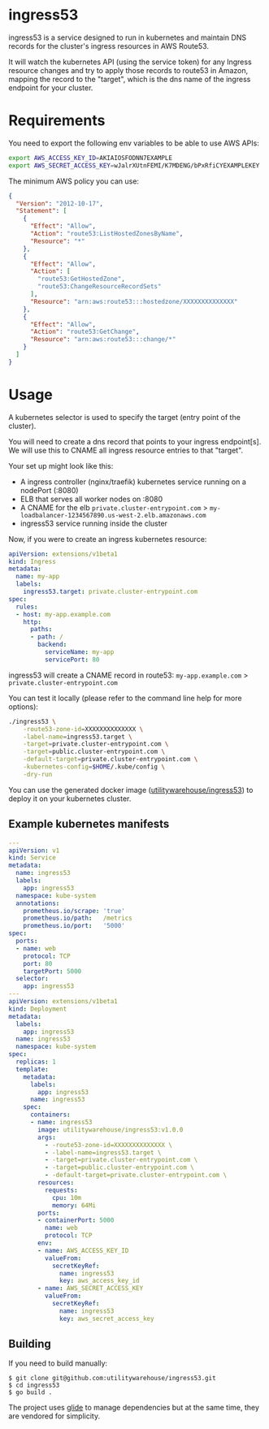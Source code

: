 # ingress53

ingress53 is a service designed to run in kubernetes and maintain DNS records for the cluster's ingress resources in AWS Route53.

It will watch the kubernetes API (using the service token) for any Ingress resource changes and try to apply those records to route53 in Amazon, mapping the record to the "target", which is the dns name of the ingress endpoint for your cluster.

# Requirements

You need to export the following env variables to be able to use AWS APIs:

```sh
export AWS_ACCESS_KEY_ID=AKIAIOSFODNN7EXAMPLE
export AWS_SECRET_ACCESS_KEY=wJalrXUtnFEMI/K7MDENG/bPxRfiCYEXAMPLEKEY
```

The minimum AWS policy you can use:
```json
{
  "Version": "2012-10-17",
  "Statement": [
    {
      "Effect": "Allow",
      "Action": "route53:ListHostedZonesByName",
      "Resource": "*"
    },
    {
      "Effect": "Allow",
      "Action": [
        "route53:GetHostedZone",
        "route53:ChangeResourceRecordSets"
      ],
      "Resource": "arn:aws:route53:::hostedzone/XXXXXXXXXXXXXX"
    },
    {
      "Effect": "Allow",
      "Action": "route53:GetChange",
      "Resource": "arn:aws:route53:::change/*"
    }
  ]
}
```

# Usage

A kubernetes selector is used to specify the target (entry point of the cluster).

You will need to create a dns record that points to your ingress endpoint[s]. We will use this to CNAME all ingress resource entries to that "target".

Your set up might look like this:

 - A ingress controller (nginx/traefik) kubernetes service running on a nodePort (:8080)
 - ELB that serves all worker nodes on :8080
 - A CNAME for the elb `private.cluster-entrypoint.com` > `my-loadbalancer-1234567890.us-west-2.elb.amazonaws.com`
 - ingress53 service running inside the cluster

Now, if you were to create an ingress kubernetes resource:

```yaml
apiVersion: extensions/v1beta1
kind: Ingress
metadata:
  name: my-app
  labels:
    ingress53.target: private.cluster-entrypoint.com
spec:
  rules:
  - host: my-app.example.com
    http:
      paths:
      - path: /
        backend:
          serviceName: my-app
          servicePort: 80
```

ingress53 will create a CNAME record in route53: `my-app.example.com` > `private.cluster-entrypoint.com`

You can test it locally (please refer to the command line help for more options):

```sh
./ingress53 \
    -route53-zone-id=XXXXXXXXXXXXXX \
    -label-name=ingress53.target \
    -target=private.cluster-entrypoint.com \
    -target=public.cluster-entrypoint.com \
    -default-target=private.cluster-entrypoint.com \
    -kubernetes-config=$HOME/.kube/config \
    -dry-run
```

You can use the generated docker image ([utilitywarehouse/ingress53](https://hub.docker.com/r/utilitywarehouse/ingress53/)) to deploy it on your kubernetes cluster.

## Example kubernetes manifests

```yaml
---
apiVersion: v1
kind: Service
metadata:
  name: ingress53
  labels:
    app: ingress53
  namespace: kube-system
  annotations:
    prometheus.io/scrape: 'true'
    prometheus.io/path:   /metrics
    prometheus.io/port:   '5000'
spec:
  ports:
  - name: web
    protocol: TCP
    port: 80
    targetPort: 5000
  selector:
    app: ingress53
---
apiVersion: extensions/v1beta1
kind: Deployment
metadata:
  labels:
    app: ingress53
  name: ingress53
  namespace: kube-system
spec:
  replicas: 1
  template:
    metadata:
      labels:
        app: ingress53
      name: ingress53
    spec:
      containers:
      - name: ingress53
        image: utilitywarehouse/ingress53:v1.0.0
        args:
          - -route53-zone-id=XXXXXXXXXXXXXX \
          - -label-name=ingress53.target \
          - -target=private.cluster-entrypoint.com \
          - -target=public.cluster-entrypoint.com \
          - -default-target=private.cluster-entrypoint.com \
        resources:
          requests:
            cpu: 10m
            memory: 64Mi
        ports:
        - containerPort: 5000
          name: web
          protocol: TCP
        env:
        - name: AWS_ACCESS_KEY_ID
          valueFrom:
            secretKeyRef:
              name: ingress53
              key: aws_access_key_id
        - name: AWS_SECRET_ACCESS_KEY
          valueFrom:
            secretKeyRef:
              name: ingress53
              key: aws_secret_access_key
```

## Building

If you need to build manually:

```
$ git clone git@github.com:utilitywarehouse/ingress53.git
$ cd ingress53
$ go build .
```

The project uses [glide](https://glide.sh/) to manage dependencies but at the same time, they are vendored for simplicity.
